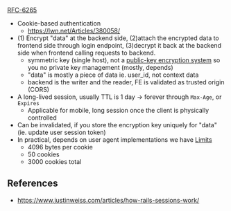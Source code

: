 [RFC-6265](https://www.rfc-editor.org/rfc/rfc6265)
- Cookie-based authentication
	- https://lwn.net/Articles/380058/
- (1) Encrypt "data" at the backend side, (2)attach the encrypted data to frontend side through login endpoint, (3)decrypt it back at the backend side when frontend calling requests to backend.
	- symmetric key (single host), not a [public-key encryption system](https://en.wikipedia.org/wiki/Public-key_cryptography) so you no private key management (mostly, depends)
	- "data" is mostly a piece of data ie. user_id, not context data
	- backend is the writer and the reader, FE is validated as trusted origin (CORS)
- A long-lived session, usually TTL is 1 day -> forever through `Max-Age`, or `Expires`
	- Applicable for mobile, long session once the client is physically controlled
- Can be invalidated, if you store the encryption key uniquely for "data" (ie. update user session token)
- In practical, depends on user agent implementations we have [Limits](https://www.rfc-editor.org/rfc/rfc6265#:~:text=Considerations%0A%0A6.1.-,Limits,-Practical%20user%20agent)
	- 4096 bytes per cookie
	- 50 cookies
	- 3000 cookies total

## References
- https://www.justinweiss.com/articles/how-rails-sessions-work/